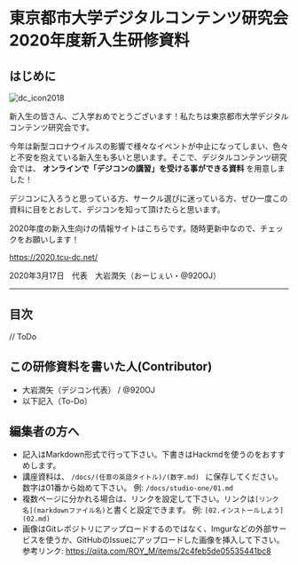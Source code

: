 # 東京都市大学デジタルコンテンツ研究会 2020年度新入生研修資料

## はじめに

![dc_icon2018](https://user-images.githubusercontent.com/39210441/76865607-4d5cab00-68a6-11ea-9e78-bc7825d7e067.png)


新入生の皆さん、ご入学おめでとうございます！私たちは東京都市大学デジタルコンテンツ研究会です。

今年は新型コロナウイルスの影響で様々なイベントが中止になってしまい、色々と不安を抱えている新入生も多いと思います。そこで、デジタルコンテンツ研究会では、 **オンラインで「デジコンの講習」を受ける事ができる資料** を用意しました！

デジコンに入ろうと思っている方、サークル選びに迷っている方、ぜひ一度この資料に目をとおして、デジコンを知って頂けたらと思います。


2020年度の新入生向けの情報サイトはこちらです。随時更新中なので、チェックをお願いします！

https://2020.tcu-dc.net/

2020年3月17日　代表　大岩潤矢（おーじぇい・@920OJ）

---

## 目次
// ToDo

## この研修資料を書いた人(Contributor)

- 大岩潤矢（デジコン代表） / @920OJ
- 以下記入（To-Do）

## 編集者の方へ
- 記入はMarkdown形式で行って下さい。下書きはHackmdを使うのをおすすめします。
- 講座資料は、 `/docs/(任意の英語タイトル)/(数字.md) ` に保存してください。数字は01番から始めて下さい。
例: `/docs/studio-one/01.md` 
- 複数ページに分かれる場合は、リンクを設定して下さい。リンクは`[リンク名](markdownファイル名)`と書くと設定できます。
例: `[02.インストールしよう](02.md)`
- 画像はGitレポジトリにアップロードするのではなく、Imgurなどの外部サービスを使うか、GitHubのIssueにアップロードした画像を挿入して下さい。
参考リンク: https://qiita.com/ROY_M/items/2c4feb5de05535441bc8
